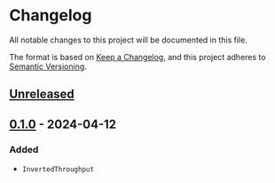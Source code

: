 # Changelog

All notable changes to this project will be documented in this file.

The format is based on [Keep a Changelog](https://keepachangelog.com/en/1.1.0/),
and this project adheres to [Semantic Versioning](https://semver.org/spec/v2.0.0.html).

## [Unreleased]


## [0.1.0] - 2024-04-12

### Added
- `InvertedThroughput`

[unreleased]: https://github.com/loloicci/criterion-inverted-throughput/compare/v0.1.0...HEAD
[0.1.0]: https://github.com/loloicci/criterion-inverted-throughput/releases/tag/v0.1.0
